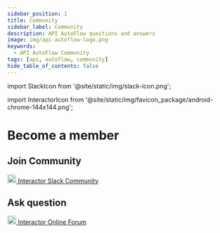 ```yaml
---
sidebar_position: 1
title: Community
sidebar_label: Community
description: API AutoFlow questions and answers
image: img/api-autoflow-logo.png
keywords:
  - API AutoFlow Community
tags: [api, autoflow, community]
hide_table_of_contents: false
---
```

import SlackIcon from '@site/static/img/slack-icon.png';

import InteractorIcon from '@site/static/img/favicon_package/android-chrome-144x144.png';

# Become a member

## Join Community

<a href="https://join.slack.com/t/interactorteam/shared_invite/zt-eqx0mnh0-BkZWPzmh3DUJSTYxAJHmqw" target="_blank"> <img src={SlackIcon} width="20" /> Interactor Slack Community</a>


## Ask question

<a href="https://www.interactor.com/support/forum" target="_blank"> <img src={InteractorIcon} width="20" /> Interactor Online Forum</a>